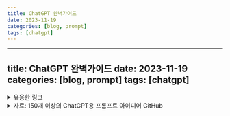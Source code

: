 ```yaml
---
title: ChatGPT 완벽가이드
date: 2023-11-19
categories: [blog, prompt]
tags: [chatgpt]
---
```

---
title: ChatGPT 완벽가이드
date: 2023-11-19
categories: [blog, prompt]
tags: [chatgpt]
---

<details markdown="block"><summary>유용한 링크 </summary>
<div class="article-asset--container--3djM8"><div data-purpose="safely-set-inner-html:rich-text-viewer:html" class="article-asset--content--1dAQ9 rt-scaffolding"><p>아래는 앞으로의 강의에 중요한 ChatGPT 관련 링크 및 도움이 되는 일반적인 정보의 링크입니다.</p><p><br>질문이 있는 경우 이 허브의 링크를 먼저 참조한 후 여전히 답을 얻지 못했다면 Q&amp;A로 이동해 주세요.</p><p><br></p><p><strong>ChatGPT 링크</strong></p><p><a target="_blank" rel="noopener noreferrer" href="https://chat.openai.com/auth/login">ChatGPT 로그인/회원가입 페이지</a></p><p><a target="_blank" rel="noopener noreferrer" href="https://openai.com/product/gpt-4">ChatGPT Plus</a> 정보 및 회원가입 (이 강좌에서는 필수가 아닙니다)</p><p><a target="_blank" rel="noopener noreferrer" href="https://help.openai.com/en/articles/4936856-what-are-tokens-and-how-to-count-them">ChatGPT 토큰 제한 및 요금제</a></p><p><br></p><p><strong>OpenAI 링크</strong></p><p><a target="_blank" rel="noopener noreferrer" href="https://discord.com/invite/openai">OpenAI 공식</a> 디스코드</p><p><a target="_blank" rel="noopener noreferrer" href="https://platform.openai.com/playground">OpenAI 플레이그라운드</a></p><p><a target="_blank" rel="noopener noreferrer" href="https://openai.com/security">OpenAI 보안</a> 및 프라이버시</p><p><a target="_blank" rel="noopener noreferrer" href="https://openai.com/blog">OpenAI</a> 최신 업데이트 블로그 게시물</p><p><a target="_blank" rel="noopener noreferrer" href="https://openai.com/safety">OpenAI</a>의 사용자 포커스 및 AI 안전</p><p><br></p><p>다음 강의에서 뵙겠습니다!</p></div></div>

</details> 

<details markdown="block"><summary>자료: 150개 이상의 ChatGPT용 프롬프트 아이디어 GitHub</summary>
<div class="text-viewer--scroll-container--1iy0Z"><div class="text-viewer--content--3hoqQ"><div class="ud-heading-xxl text-viewer--main-heading--ZbxZA">자료: 150개 이상의 ChatGPT용 프롬프트 아이디어 GitHub</div><div class="article-asset--container--3djM8"><div data-purpose="safely-set-inner-html:rich-text-viewer:html" class="article-asset--content--1dAQ9 rt-scaffolding"><p>강의에서 언급한 GitHub 프롬프트 북의 링크입니다:</p><p><br></p><p><a target="_blank" rel="noopener noreferrer" href="https://github.com/f/awesome-chatgpt-prompts">프롬프트 북 링크</a> 및 <a target="_blank" rel="noopener noreferrer" href="https://github.com/f/awesome-chatgpt-prompts/blob/main/prompts.csv">150개 이상의 프롬프트 CSV</a> 링크</p></div></div><div class="ud-text-xl text-viewer--resources-heading--3wP5x">Resources for this lecture</div><ul class="ud-unstyled-list ud-block-list"><li><button type="button" class="ud-btn ud-btn-large ud-btn-ghost ud-text-md resource--resource--315Oy ud-block-list-item ud-block-list-item-large ud-block-list-item-neutral" role="button"><svg aria-hidden="true" focusable="false" class="ud-icon ud-icon-small ud-block-list-item-icon"><use xlink:href="#icon-open-in-new"></use></svg><div class="ud-block-list-item-content"><span title="GitHub's awesome ChatGPT prompts" class="resource--ellipsis--1j7T_">GitHub's awesome ChatGPT prompts</span></div></button></li></ul></div></div>
<details>